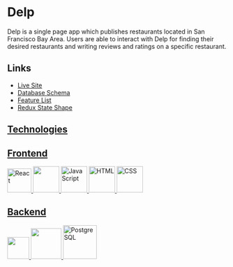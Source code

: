 # Delp

Delp is a single page app which publishes restaurants located in San Francisco Bay Area. Users are able to interact with Delp for finding their desired restaurants and writing reviews and ratings on a specific restaurant.

## Links

- <a href="https://delp-react.herokuapp.com/"> Live Site
- <a href="https://github.com/WingNinCheung/Delp/wiki/Database-Schema"> Database Schema
- <a href="https://github.com/WingNinCheung/Delp/wiki/Feature-List"> Feature List
- <a href="https://github.com/WingNinCheung/Delp/wiki/State-Shape"> Redux State Shape

## Technologies
  
## Frontend
  
<div>
	<img height="55" src="https://cdn.icon-icons.com/icons2/2415/PNG/512/react_original_wordmark_logo_icon_146375.png" alt="React" title="React" />
  <img height="60" src="https://miro.medium.com/max/624/1*SRL22ADht1NU4LXUeU4YVg.png">
	<img height="60" src="https://user-images.githubusercontent.com/25181517/117447155-6a868a00-af3d-11eb-9cfe-245df15c9f3f.png" alt="JavaScript" title="JavaScript" />
	<img height="60" src="https://user-images.githubusercontent.com/25181517/117447535-f00a3a00-af3d-11eb-89bf-45aaf56dbaf1.png" alt="HTML" title="HTML" />
	<img height="60" src="https://user-images.githubusercontent.com/25181517/117447663-0fa16280-af3e-11eb-8677-bcf8e4f8e298.png" alt="CSS" title="CSS" />
</div>

## Backend
<div>
  <img height="50" src="https://nodejs.org/static/images/logos/nodejs-new-pantone-black.svg">
  <img height="70" src="https://camo.githubusercontent.com/58e35d08b53ec029f0e3e587a28a6f65777d352f797add843d153a0db60b9d7d/68747470733a2f2f692e696d6775722e636f6d2f79764559686e5a2e706e67">
	<img height="77" src="https://user-images.githubusercontent.com/25181517/117208740-bfb78400-adf5-11eb-97bb-09072b6bedfc.png" alt="PostgreSQL">
</div>
